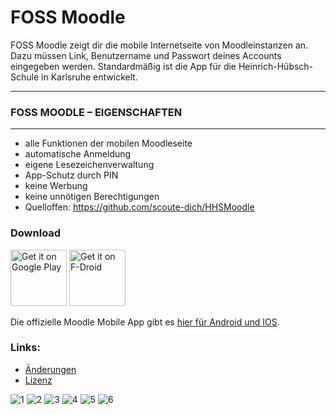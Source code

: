# FOSS Moodle

FOSS Moodle zeigt dir die mobile Internetseite von Moodleinstanzen an. Dazu müssen Link, Benutzername und Passwort deines Accounts eingegeben werden. Standardmäßig ist die App für die Heinrich-Hübsch-Schule in Karlsruhe entwickelt.

------
### FOSS MOODLE – EIGENSCHAFTEN
------

- alle Funktionen der mobilen Moodleseite
- automatische Anmeldung
- eigene Lesezeichenverwaltung
- App-Schutz durch PIN
- keine Werbung
- keine unnötigen Berechtigungen
- Quelloffen: https://github.com/scoute-dich/HHSMoodle

### Download
<a href="https://play.google.com/store/apps/details?id=de.baumann.hhsmoodle" target="_blank">
<img src="https://play.google.com/intl/en_us/badges/images/generic/en-play-badge.png" alt="Get it on Google Play" height="90"/></a>
<a href="https://f-droid.org/packages/de.baumann.hhsmoodle/">
<img src="https://f-droid.org/badge/get-it-on.png" alt="Get it on F-Droid" height="90"></a>

Die offizielle Moodle Mobile App gibt es [hier für Android und IOS](https://download.moodle.org/mobile).

### Links:
- [Änderungen](https://github.com/scoute-dich/HHSMoodle/blob/master/CHANGELOG.md)
- [Lizenz](https://github.com/scoute-dich/HHSMoodle/blob/master/LICENSE.md)

![1](https://github.com/scoute-dich/HHSMoodle/blob/master/fastlane/metadata/android/de-DE/images/phoneScreenshots/1.jpg)
![2](https://github.com/scoute-dich/HHSMoodle/blob/master/fastlane/metadata/android/de-DE/images/phoneScreenshots/2.jpg)
![3](https://github.com/scoute-dich/HHSMoodle/blob/master/fastlane/metadata/android/de-DE/images/phoneScreenshots/3.jpg)
![4](https://github.com/scoute-dich/HHSMoodle/blob/master/fastlane/metadata/android/de-DE/images/phoneScreenshots/4.jpg)
![5](https://github.com/scoute-dich/HHSMoodle/blob/master/fastlane/metadata/android/de-DE/images/phoneScreenshots/5.jpg)
![6](https://github.com/scoute-dich/HHSMoodle/blob/master/fastlane/metadata/android/de-DE/images/phoneScreenshots/6.jpg)